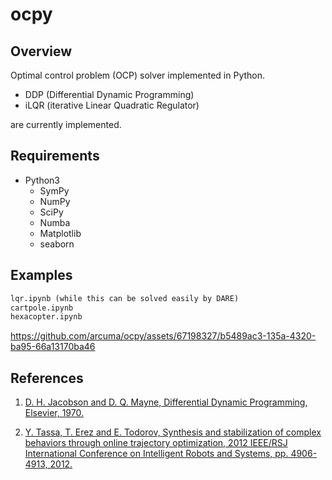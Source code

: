 # ocpy

## Overview
Optimal control problem (OCP) solver implemented in Python.
- DDP (Differential Dynamic Programming)
- iLQR (iterative Linear Quadratic Regulator)

are currently implemented.

## Requirements
- Python3
  - SymPy
  - NumPy
  - SciPy
  - Numba
  - Matplotlib
  - seaborn

## Examples
```txt
lqr.ipynb (while this can be solved easily by DARE)
cartpole.ipynb
hexacopter.ipynb
```
https://github.com/arcuma/ocpy/assets/67198327/b5489ac3-135a-4320-ba95-66a13170ba46

## References
1. [D. H. Jacobson and D. Q. Mayne, Differential Dynamic Programming, Elsevier, 1970.](https://doi.org/10.1016/B978-0-12-012710-8.50010-8)

1. [Y. Tassa, T. Erez and E. Todorov, Synthesis and stabilization of complex behaviors through online trajectory optimization, 2012 IEEE/RSJ International Conference on Intelligent Robots and Systems,  pp. 4906-4913, 2012.](https://doi.org/10.1109/IROS.2012.6386025)
